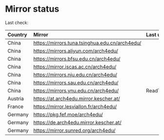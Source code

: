 <script src="./time.js"></script>
# Mirror status
Last check: <script type="text/javascript">localize(1694549883.3918872);</script>

|Country|Mirror|Last update|
|:------|:-----|:----------|
|China|https://mirrors.tuna.tsinghua.edu.cn/arch4edu/|<script type="text/javascript">localize(1694543688);</script>|
|China|https://mirrors.aliyun.com/arch4edu/|<script type="text/javascript">localize(1694457273);</script>|
|China|https://mirrors.bfsu.edu.cn/arch4edu/|<script type="text/javascript">localize(1694543688);</script>|
|China|https://mirror.iscas.ac.cn/arch4edu/|<script type="text/javascript">localize(1694501451);</script>|
|China|https://mirrors.nju.edu.cn/arch4edu/|<script type="text/javascript">localize(1694457683);</script>|
|China|https://mirrors.sau.edu.cn/arch4edu/|<script type="text/javascript">localize(1694543688);</script>|
|China|https://mirrors.ynu.edu.cn/arch4edu/|ReadTimeout|
|Austria|https://at.arch4edu.mirror.kescher.at/|<script type="text/javascript">localize(1694543688);</script>|
|France|https://mirror.lesviallon.fr/arch4edu/|<script type="text/javascript">localize(1694501451);</script>|
|Germany|https://pkg.fef.moe/arch4edu/|<script type="text/javascript">localize(1694543688);</script>|
|Germany|https://de.arch4edu.mirror.kescher.at/|<script type="text/javascript">localize(1694543688);</script>|
|Germany|https://mirror.sunred.org/arch4edu/|<script type="text/javascript">localize(1694543688);</script>|

<script src="./tablefilter/tablefilter.js"></script>
<script src="./table.js"></script>